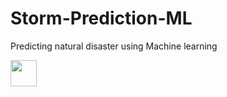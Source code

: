 # Storm-Prediction-ML
Predicting natural disaster using Machine learning

<a href="https://asciinema.org/a/iHKN9f5ZHhL1FG3jDvlaB4yDL" target="_blank"><img height="42" width="42" src="https://asciinema.org/a/iHKN9f5ZHhL1FG3jDvlaB4yDL.svg" /></a>
